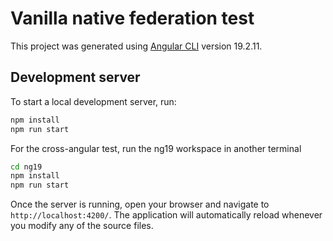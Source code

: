 # Vanilla native federation test

This project was generated using [Angular CLI](https://github.com/angular/angular-cli) version 19.2.11.

## Development server

To start a local development server, run:

```bash
npm install
npm run start
```

For the cross-angular test, run the ng19 workspace in another terminal

```bash
cd ng19
npm install
npm run start
```

Once the server is running, open your browser and navigate to `http://localhost:4200/`. The application will automatically reload whenever you modify any of the source files.
